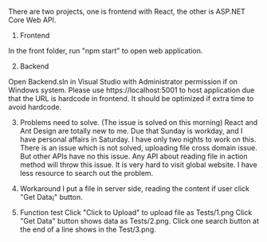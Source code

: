 There are two projects, one is frontend with React, the other is ASP.NET Core Web API.

1. Frontend

In the front folder, run "npm start" to open web application.

2. Backend

Open Backend.sln in Visual Studio with Administrator permission if on Windows system. Please use https://localhost:5001 to host application due that the URL is hardcode in frontend. It should be optimized if extra time to avoid hardcode.

3. Problems need to solve. (The issue is solved on this morning)
React and Ant Design are totally new to me. Due that Sunday is workday, and I have personal affairs in Saturday. I have only two nights to work on this.
There is an issue which is not solved, uploading file cross domain issue. But other APIs have no this issue. Any API about reading file in action method will throw this issue. It is very hard to visit global website. I have less resource to search out the problem. 

4. Workaround
I put a file in server side, reading the content if user click "Get Data¡" button.

5. Function test
Click "Click to Upload" to upload file as Tests/1.png
Click "Get Data" button shows data as Tests/2.png.
Click one search button at the end of a line shows in the Test/3.png.
